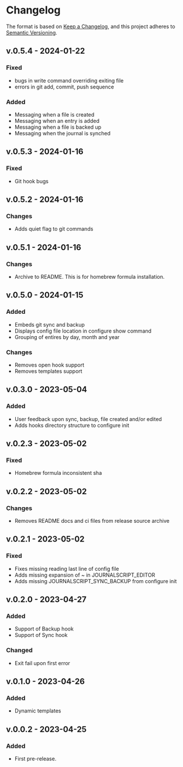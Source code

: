 # Changelog

The format is based on [Keep a Changelog](https://keepachangelog.com/en/1.0.0/),
and this project adheres to [Semantic Versioning](https://semver.org/spec/v2.0.0.html).

## v.0.5.4 - 2024-01-22

### Fixed

- bugs in write command overriding exiting file
- errors in git add, commit, push sequence

### Added

- Messaging when a file is created
- Messaging when an entry is added
- Messaging when a file is backed up
- Messaging when the journal is synched

## v.0.5.3 - 2024-01-16

### Fixed

- Git hook bugs

## v.0.5.2 - 2024-01-16

### Changes

- Adds quiet flag to git commands

## v.0.5.1 - 2024-01-16

### Changes

- Archive to README. This is for homebrew formula installation.

## v.0.5.0 - 2024-01-15

### Added

- Embeds git sync and backup
- Displays config file location in configure show command
- Grouping of entires by day, month and year

### Changes

- Removes open hook support
- Removes templates support

## v.0.3.0 - 2023-05-04

### Added

- User feedback upon sync, backup, file created and/or edited
- Adds hooks directory structure to configure init

## v.0.2.3 - 2023-05-02

### Fixed

- Homebrew formula inconsistent sha

## v.0.2.2 - 2023-05-02

### Changes

- Removes README docs and ci files from release source archive

## v.0.2.1 - 2023-05-02

### Fixed

- Fixes missing reading last line of config file
- Adds missing expansion of ~ in JOURNALSCRIPT_EDITOR
- Adds missing JOURNALSCRIPT_SYNC_BACKUP from configure init

## v.0.2.0 - 2023-04-27

### Added

- Support of Backup hook
- Support of Sync hook

### Changed

- Exit fail upon first error

## v.0.1.0 - 2023-04-26

### Added

- Dynamic templates

## v.0.0.2 - 2023-04-25

### Added

- First pre-release.
